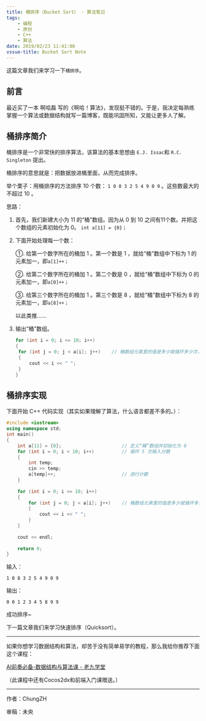 ```yaml
---
title: 桶排序（Bucket Sort） - 算法笔记
tags: 
    - 编程
    - 原创
    - C++
    - 算法 
date: 2019/02/23 11:41:00
vssue-title: Bucket Sort Note
---
```

这篇文章我们来学习一下`桶排序`。
<!-- More -->
## 前言

最近买了一本 啊哈磊 写的《啊哈！算法》，发现挺不错的。于是，我决定每熟练掌握一个算法或数据结构就写一篇博客，既能巩固所知，又能让更多人了解。

## 桶排序简介

桶排序是一个非常快的排序算法，该算法的基本思想由 `E.J. Issac`和 `R.C. Singleton` 提出。

桶排序的意思就是：把数据放进桶里面，从而完成排序。

举个栗子：用桶排序的方法排序 10 个数： `1 0 8 3 2 5 4 9 0 9` 。这些数最大的不超过 10 。

思路：

1. 首先，我们新建大小为 11 的“桶”数组。因为从 0 到 10 之间有11个数。并把这个数组的元素初始化为 0。 `int a[11] = {0}；`                                

2. 下面开始处理每一个数：

   ①. 给第一个数字所在的桶加 1 。第一个数是 1 ，就给“桶”数组中下标为 1 的元素加一，即`a[1]++；`

   ②. 给第二个数字所在的桶加 1 。第二个数是 0 ，就给“桶”数组中下标为 0 的元素加一，即`a[0]++；`

   ③. 给第三个数字所在的桶加 1 。第三个数是 8 ，就给“桶”数组中下标为 8 的元素加一，即`a[8]++；`

   以此类推......

3. 输出“桶”数组。

   ```cpp
   for (int i = 0; i <= 10; i++)
   {
   	for (int j = 0; j < a[i]; j++)    // 桶数组元素里的值是多少就循环多少次，如果为 0 就不输出
   	{
   		cout << i << " ";
   	}
   }
   ```




## 桶排序实现



下面开始 C++ 代码实现（其实如果理解了算法，什么语言都差不多的。）：

```cpp
#include <iostream>
using namespace std;
int main()
{
	int a[11] = {0};                      // 定义“桶”数组并初始化为 0
	for (int i = 0; i < 10; i++)          // 循环 5 次输入分数
	{
		int temp;
		cin >> temp;
		a[temp]++;                        // 进行计数
	}
	
	for (int i = 0; i <= 10; i++)
	{
		for (int j = 0; j < a[i]; j++)    // 桶数组元素里的值是多少就循环多少次，如果为 0 就不输出
		{
			cout << i << " ";
		}
	}
	
	cout << endl;
	
	return 0;
}
```

输入：

```
1 0 8 3 2 5 4 9 0 9
```

输出：

```
0 0 1 2 3 4 5 8 9 9
```

成功排序~



下一篇文章我们来学习快速排序（Quicksort）。

------


如果你想学习数据结构和算法，却苦于没有简单易学的教程，那么我给你推荐下面这个课程：

[AI前奏必备-数据结构与算法课 - 老九学堂](https://study.163.com/course/introduction/1004943019.htm?share=1&shareId=1033054447)

（此课程中还有Cocos2dx和前端入门课赠送。）

------

作者：ChungZH

审稿：未央
